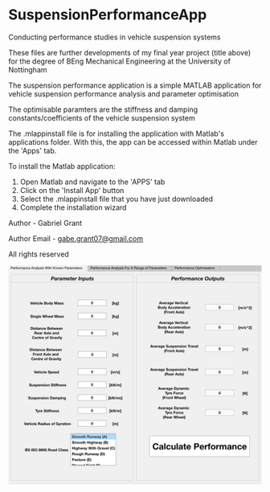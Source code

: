# SuspensionPerformanceApp
Conducting performance studies in vehicle suspension systems

These files are further developments of my final year project (title above) for the degree of BEng Mechanical Engineering at the University of Nottingham

The suspension performance application is a simple MATLAB application for vehicle suspension performance analysis and parameter optimisation

The optimisable paramters are the stiffness and damping constants/coefficients of the vehicle suspension system


The .mlappinstall file is for installing the application with Matlab's applications folder. With this, the app can be accessed within Matlab under the 'Apps' tab. 

To install the Matlab application:

1. Open Matlab and navigate to the 'APPS' tab 
2. Click on the 'Install App' button
3. Select the .mlappinstall file that you have just downloaded
4. Complete the installation wizard

Author - Gabriel Grant

Author Email - gabe.grant07@gmail.com


All rights reserved

![](SuspPerfAppImage.png)
